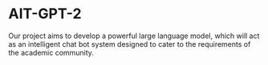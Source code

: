 # AIT-GPT-2
Our project aims to develop a powerful large language model, which will act as an intelligent chat bot system designed to cater to the requirements of the academic community.
